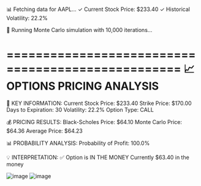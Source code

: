 
📊 Fetching data for AAPL...
✓ Current Stock Price: $233.40
✓ Historical Volatility: 22.2%

🎲 Running Monte Carlo simulation with 10,000 iterations...

==================================================
📈 OPTIONS PRICING ANALYSIS
==================================================

🔑 KEY INFORMATION:
Current Stock Price: $233.40
Strike Price: $170.00
Days to Expiration: 30
Volatility: 22.2%
Option Type: CALL

💰 PRICING RESULTS:
Black-Scholes Price: $64.10
Monte Carlo Price: $64.36
Average Price: $64.23

📊 PROBABILITY ANALYSIS:
Probability of Profit: 100.0%

💡 INTERPRETATION:
✅ Option is IN THE MONEY
   Currently $63.40 in the money







![image](https://github.com/user-attachments/assets/ec28b75d-1b99-41bf-a7da-99708e9cc8a3)
![image](https://github.com/user-attachments/assets/366fa33a-eb4d-4dbc-8b5d-745e22e52e03)
